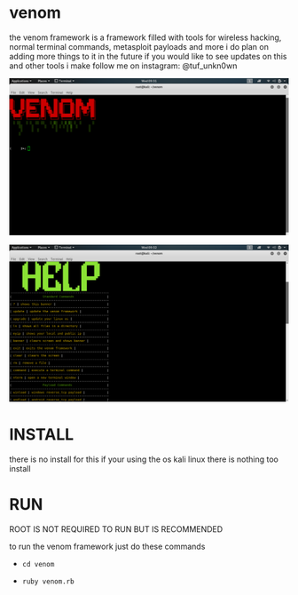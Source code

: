 # venom
the venom framework is a framework filled with tools for wireless hacking, normal terminal commands, metasploit payloads and more i do plan on adding more things to it in the future if you would like to see updates on this and other tools i make follow me on instagram: @tuf_unkn0wn


![](tools/venom1.png)


![](tools/venom2.png)


# INSTALL

there is no install for this if your using the os kali linux there is nothing too install

# RUN

ROOT IS NOT REQUIRED TO RUN BUT IS RECOMMENDED

to run the venom framework just do these commands

* `cd venom`

* `ruby venom.rb`
